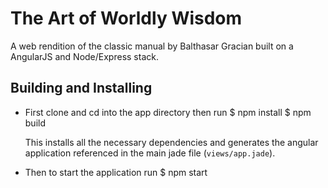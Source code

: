 The Art of Worldly Wisdom
============================
A web rendition of the classic manual by Balthasar Gracian built on a AngularJS and Node/Express stack.


Building and Installing
-----------------------
    
- First clone and cd into the app directory then run
    $ npm install
    $ npm build

  This installs all the necessary dependencies and generates the angular application referenced in the main jade file (`views/app.jade`).

- Then to start the application run
    $ npm start
    